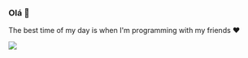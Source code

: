 ### Olá 👋

The best time of my day is when I'm programming with my friends :heart:

<!--

Here are some ideas to get you started:

- 🔭 I’m currently working on ...
- 🌱 I’m currently learning ...
- 👯 I’m looking to collaborate on ...
- 🤔 I’m looking for help with ...
- 💬 Ask me about ...
- 📫 How to reach me: ...
- 😄 Pronouns: ...
- ⚡ Fun fact: ...
-->

<!--
<img align="center" src="https://github-readme-stats.vercel.app/api?username=wandersonareis&count_private=true&show_icons=true&include_all_commits=true&theme=material-palenight" alt="wandersonareis's github stats" />
-->

<img align="center" src="https://github-readme-stats.vercel.app/api/top-langs/?username=wandersonareis&layout=compact&theme=default" />
